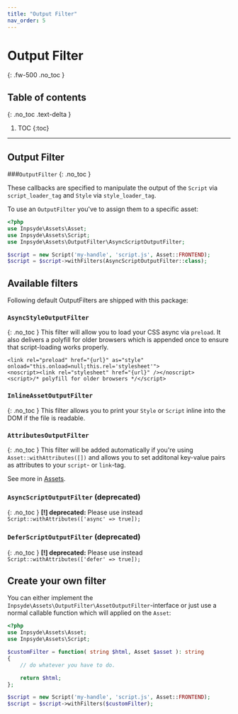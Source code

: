 ```yaml
---
title: "Output Filter"
nav_order: 5
---
```

# Output Filter
{: .fw-500 .no_toc }
## Table of contents
{: .no_toc .text-delta }
1. TOC
{:toc}
---

## Output Filter
###`OutputFilter`
{: .no_toc }

These callbacks are specified to manipulate the output of the `Script` via `script_loader_tag` and `Style`
via `style_loader_tag`.

To use an `OutputFilter` you've to assign them to a specific asset:

```php
<?php
use Inpsyde\Assets\Asset;
use Inpsyde\Assets\Script;
use Inpsyde\Assets\OutputFilter\AsyncScriptOutputFilter;

$script = new Script('my-handle', 'script.js', Asset::FRONTEND);
$script = $script->withFilters(AsyncScriptOutputFilter::class);
```

## Available filters

Following default OutputFilters are shipped with this package:

### `AsyncStyleOutputFilter`
{: .no_toc }
This filter will allow you to load your CSS async via `preload`. It also delivers a polyfill for older browsers which is
appended once to ensure that script-loading works properly.

```
<link rel="preload" href="{url}" as="style" onload="this.onload=null;this.rel='stylesheet'">
<noscript><link rel="stylesheet" href="{url}" /></noscript>
<script>/* polyfill for older browsers */</script>
```

### `InlineAssetOutputFilter`
{: .no_toc }
This filter allows you to print your `Style` or `Script` inline into the DOM if the file is readable.

### `AttributesOutputFilter`
{: .no_toc }
This filter will be added automatically if you're using `Asset::withAttributes([])` and allows you to set additonal
key-value pairs as attributes to your `script`- or `link`-tag.

See more in [Assets](./assets.md).

### `AsyncScriptOutputFilter` (deprecated)
{: .no_toc }
**[!] deprecated:** Please use instead `Script::withAttributes(['async' => true]);`

### `DeferScriptOutputFilter`  (deprecated)
{: .no_toc }
**[!] deprecated:** Please use instead `Script::withAttributes(['defer' => true]);`

## Create your own filter

You can either implement the `Inpsyde\Assets\OutputFilter\AssetOutputFilter`-interface or just use a normal callable
function which will applied on the `Asset`:

```php
<?php
use Inpsyde\Assets\Asset;
use Inpsyde\Assets\Script;

$customFilter = function( string $html, Asset $asset ): string
{
    // do whatever you have to do.

    return $html;
};

$script = new Script('my-handle', 'script.js', Asset::FRONTEND);
$script = $script->withFilters($customFilter);
```
